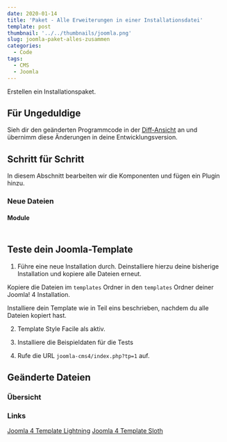 ```yaml
---
date: 2020-01-14
title: 'Paket - Alle Erweiterungen in einer Installationsdatei'
template: post
thumbnail: '../../thumbnails/joomla.png'
slug: joomla-paket-alles-zusammen
categories:
  - Code
tags:
  - CMS
  - Joomla
---
```


Erstellen ein Installationspaket.

## Für Ungeduldige

Sieh dir den geänderten Programmcode in der [Diff-Ansicht](https://github.com/astridx/boilerplate/compare/t39...t40) an und übernimm diese Änderungen in deine Entwicklungsversion.

## Schritt für Schritt

In diesem Abschnitt bearbeiten wir die Komponenten und fügen ein Plugin hinzu.

### Neue Dateien

#### Module

##### []()

```php

```

## Teste dein Joomla-Template

1. Führe eine neue Installation durch. Deinstalliere hierzu deine bisherige Installation und kopiere alle Dateien erneut.

Kopiere die Dateien im `templates` Ordner in den `templates` Ordner deiner Joomla! 4 Installation.

Installiere dein Template wie in Teil eins beschrieben, nachdem du alle Dateien kopiert hast.

2. Template Style Facile als aktiv.

3. Installiere die Beispieldaten für die Tests

4. Rufe die URL `joomla-cms4/index.php?tp=1` auf.

## Geänderte Dateien

### Übersicht

### Links

[Joomla 4 Template Lightning](https://github.com/C-Lodder/lightning)
[Joomla 4 Template Sloth](https://github.com/dgrammatiko/sloth-pkg)
